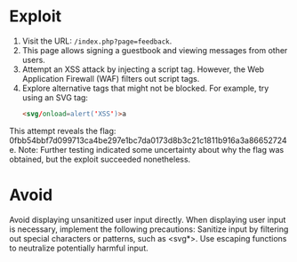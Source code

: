 # Exploit
1. Visit the URL: `/index.php?page=feedback`.
2. This page allows signing a guestbook and viewing messages from other users.
3. Attempt an XSS attack by injecting a script tag. However, the Web Application Firewall (WAF) filters out script tags.
4. Explore alternative tags that might not be blocked. For example, try using an SVG tag:
   ```html
   <svg/onload=alert('XSS')>a
This attempt reveals the flag: 0fbb54bbf7d099713ca4be297e1bc7da0173d8b3c21c1811b916a3a86652724e.
Note: Further testing indicated some uncertainty about why the flag was obtained, but the exploit succeeded nonetheless.

# Avoid
Avoid displaying unsanitized user input directly.
When displaying user input is necessary, implement the following precautions:
Sanitize input by filtering out special characters or patterns, such as <svg*>.
Use escaping functions to neutralize potentially harmful input.